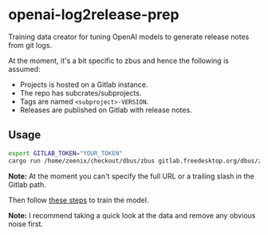 # **openai-log2release-prep**

Training data creator for tuning OpenAI models to generate release notes from git logs.

At the moment, it's a bit specific to zbus and hence the following is assumed:

* Projects is hosted on a Gitlab instance.
* The repo has subcrates/subprojects.
* Tags are named `<subproject>-VERSION`.
* Releases are published on Gitlab with release notes.

## Usage

```sh
export GITLAB_TOKEN="YOUR_TOKEN"
cargo run /home/zeenix/checkout/dbus/zbus gitlab.freedesktop.org/dbus/zbus > /tmp/training_data.json
```

**Note:** At the moment you can't specify the full URL or a trailing slash in the Gitlab path.

Then follow [these steps](https://beta.openai.com/docs/guides/fine-tuning) to train the model.

**Note:** I recommend taking a quick look at the data and remove any obvious noise first.
